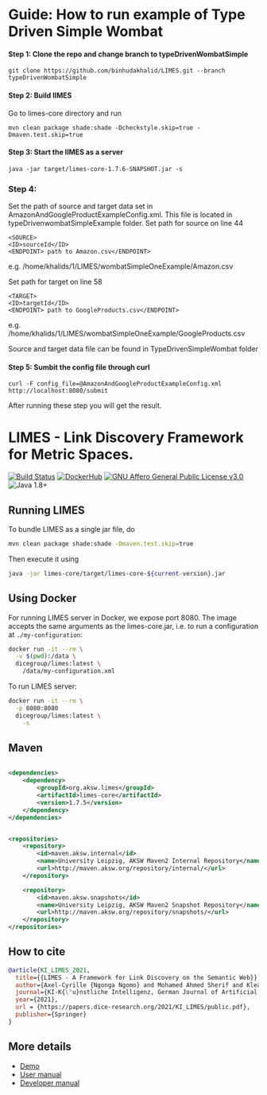 # Guide: How to run example of Type Driven Simple Wombat

#### Step 1:  Clone the repo and change branch to typeDrivenWombatSimple
    git clone https://github.com/binhudakhalid/LIMES.git --branch typeDrivenWombatSimple
    
#### Step 2: Build lIMES
Go to limes-core directory and run

    mvn clean package shade:shade -Dcheckstyle.skip=true -Dmaven.test.skip=true
    
#### Step 3: Start the lIMES as a server

    java -jar target/limes-core-1.7.6-SNAPSHOT.jar -s
    
### Step 4: 
Set the path of source and target data set in AmazonAndGoogleProductExampleConfig.xml. This file is located in typeDrivenwombatSimpleExample folder.
Set path for source on line 44

    <SOURCE>
    <ID>sourceId</ID>
    <ENDPOINT> path to Amazon.csv</ENDPOINT>
e.g. /home/khalids/1/LIMES/wombatSimpleOneExample/Amazon.csv
    
Set path  for target on line 58

    <TARGET>
    <ID>targetId</ID>  
    <ENDPOINT> path to GoogleProducts.csv</ENDPOINT>
e.g. /home/khalids/1/LIMES/wombatSimpleOneExample/GoogleProducts.csv

Source and target data file can be found in TypeDrivenSimpleWombat folder
    
#### Step 5: Sumbit the config file through curl
    curl -F config_file=@AmazonAndGoogleProductExampleConfig.xml http://localhost:8080/submit

After running these step you will get the result.


# LIMES - Link Discovery Framework for Metric Spaces.

[![Build Status](https://github.com/dice-group/LIMES/actions/workflows/run-tests.yml/badge.svg?branch=master&event=push)](https://github.com/dice-group/LIMES/actions/workflows/run-tests.yml)
[![DockerHub](https://badgen.net/badge/dockerhub/dicegroup%2Flimes/blue?icon=docker)](https://hub.docker.com/r/dicegroup/limes)
[![GNU Affero General Public License v3.0](https://badgen.net/badge/license/GNU_Affero_General_Public_License_v3.0/orange)](./LICENSE)
![Java 1.8+](https://badgen.net/badge/java/1.8+/gray?icon=maven)


## Running LIMES

To bundle LIMES as a single jar file, do

```bash
mvn clean package shade:shade -Dmaven.test.skip=true
```

Then execute it using

```bash
java -jar limes-core/target/limes-core-${current-version}.jar
```

## Using Docker

For running LIMES server in Docker, we expose port 8080. The image accepts the same arguments as the
limes-core.jar, i.e. to run a configuration at `./my-configuration`:

```bash
docker run -it --rm \
  -v $(pwd):/data \
  dicegroup/limes:latest \
    /data/my-configuration.xml
```

To run LIMES server:

```bash
docker run -it --rm \
  -p 8080:8080
  dicegroup/limes:latest \
    -s
```

## Maven

```xml

<dependencies>
    <dependency>
        <groupId>org.aksw.limes</groupId>
        <artifactId>limes-core</artifactId>
        <version>1.7.5</version>
    </dependency>
</dependencies>
```

```xml

<repositories>
    <repository>
        <id>maven.aksw.internal</id>
        <name>University Leipzig, AKSW Maven2 Internal Repository</name>
        <url>http://maven.aksw.org/repository/internal/</url>
    </repository>

    <repository>
        <id>maven.aksw.snapshots</id>
        <name>University Leipzig, AKSW Maven2 Snapshot Repository</name>
        <url>http://maven.aksw.org/repository/snapshots/</url>
    </repository>
</repositories>
```

## How to cite

```bibtex
@article{KI_LIMES_2021,
  title={{LIMES - A Framework for Link Discovery on the Semantic Web}},
  author={Axel-Cyrille {Ngonga Ngomo} and Mohamed Ahmed Sherif and Kleanthi Georgala and Mofeed Hassan and Kevin Dreßler and Klaus Lyko and Daniel Obraczka and Tommaso Soru},
  journal={KI-K{\"u}nstliche Intelligenz, German Journal of Artificial Intelligence - Organ des Fachbereichs "Künstliche Intelligenz" der Gesellschaft für Informatik e.V.},
  year={2021},
  url = {https://papers.dice-research.org/2021/KI_LIMES/public.pdf},
  publisher={Springer}
}
```

## More details

* [Demo](https://dice-research.org/LIMES)
* [User manual](http://dice-group.github.io/LIMES/#/user_manual/index)
* [Developer manual](http://dice-group.github.io/LIMES/#/developer_manual/index)
